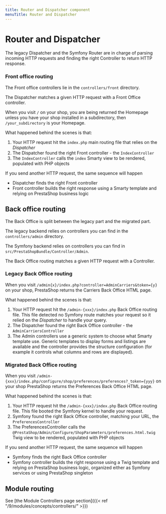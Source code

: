```yaml
---
title: Router and Dispatcher component
menuTitle: Router and Dispatcher
---
```


# Router and Dispatcher

The legacy Dispatcher and the Symfony Router are in charge of parsing incoming HTTP requests and finding the right Controller to return HTTP response.

### Front office routing

The Front office controllers lie in the `controllers/front` directory.

The Dispatcher matches a given HTTP request with a Front Office controller.

When you visit `/` on your shop, you are being returned the Homepage unless you have your shop installed in a subdirectory, then `/your_subdirectory` is your Homepage.

What happened behind the scenes is that:

1. Your HTTP request hit the `index.php` main routing file that relies on the _Dispatcher_
2. The Dispatcher found the right Front controller - the `IndexController`
3. The `IndexController` calls the `index` Smarty view to be rendered, populated with PHP objects

If you send another HTTP request, the same sequence will happen
- Dispatcher finds the right Front controller
- Front controller builds the right response using a Smarty template and relying on PrestaShop business logic

## Back office routing

The Back Office is split between the legacy part and the migrated part.

The legacy backend relies on controllers you can find in the `controllers/admin` directory.

The Symfony backend relies on controllers you can find in `src/PrestaShopBundle/Controller/Admin`.

The Back Office routing matches a given HTTP request with a Controller.

### Legacy Back Office routing

When you visit `/admin{x}/index.php?controller=AdminCarriers&token={y}` on your shop, PrestaShop returns the Carriers Back Office HTML page.

What happened behind the scenes is that:

1. Your HTTP request hit the `/admin-{xxx}/index.php` Back Office routing file. This file detected no Symfony route matches your request so it relied on the _Dispatcher_ to handle your query.
2. The Dispatcher found the right Back Office controller - the `AdminCarriersController`
3. The Admin controllers use a generic system to choose what Smarty template use. Generic templates to display forms and listings are available and the controller provides the structure configuration (for example it controls what columns and rows are displayed).

### Migrated Back Office routing

When you visit `/admin-{xxx}/index.php/configure/shop/preferences/preferences?_token={yyy}` on your shop PrestaShop returns the Preferences Back Office HTML page.

What happened behind the scenes is that:

1. Your HTTP request hit the `/admin-{xxx}/index.php` Back Office routing file. This file booted the Symfony kernel to handle your request.
2. Symfony found the right Back Office controller, matching your URL, the `PreferencesController`
3. The PreferencesController calls the `@PrestaShop/Admin/Configure/ShopParameters/preferences.html.twig` Twig view to be rendered, populated with PHP objects

If you send another HTTP request, the same sequence will happen
- Symfony finds the right Back Office controller
- Symfony controller builds the right response using a Twig template and relying on PrestaShop business logic, organized either as Symfony services or using PrestaShop singleton

## Module routing

See [the Module Controllers page section]({{< ref "/9/modules/concepts/controllers/" >}})
